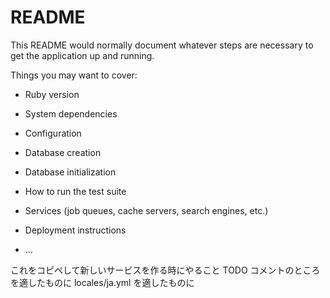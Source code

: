 # README

This README would normally document whatever steps are necessary to get the
application up and running.

Things you may want to cover:

* Ruby version

* System dependencies

* Configuration

* Database creation

* Database initialization

* How to run the test suite

* Services (job queues, cache servers, search engines, etc.)

* Deployment instructions

* ...

これをコピペして新しいサービスを作る時にやること
TODO コメントのところを適したものに
locales/ja.yml を適したものに
